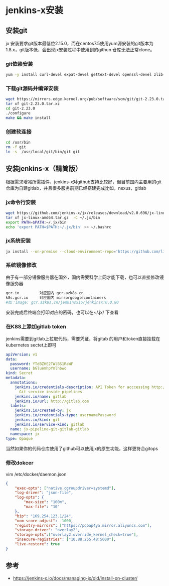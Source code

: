 # jenkins-x安装

## 安装git

 jx 安装要求git版本最低位2.15.0，而在centos7.5使用yum源安装的git版本为1.8.x，git版本低，会出现jx安装过程中使用到的githun 仓库无法正常clone。 

### git依赖安装

```bash
yum -y install curl-devel expat-devel gettext-devel openssl-devel zlib-devel gcc perl-ExtUtils-MakeMaker
```

### 下载git源码并编译安装

```bash
wget https://mirrors.edge.kernel.org/pub/software/scm/git/git-2.23.0.tar.xz
tar xf git-2.23.0.tar.xz
cd git-2.23.0
./configure
make && make install
```

### 创建软连接

```bash
cd /usr/bin
rm -f git
ln -s  /usr/local/git/bin/git git
```

## 安装jenkins-x（精简版）

根据需求增减所需插件，jenkins-x对github支持比较好，但目前国内主要用的git仓库为自建gitlab，并且很多服务前期已经搭建完成比如，nexus，gitlab

### jx命令行安装

```bash
wget https://github.com/jenkins-x/jx/releases/download/v2.0.696/jx-linux-amd64.tar.gz
tar xf jx-linux-amd64.tar.gz  -C ~/.jx/bin
export PATH=$PATH:~/.jx/bin
echo 'export PATH=$PATH:~/.jx/bin' >> ~/.bashrc
```

### jx系统安装
```bash
jx install --on-premise --cloud-environment-repo='https://github.com/linjunjianbaba/cloud-environments.git' --provider=kubernetes --domain='domain.com' --no-default-environments --static-jenkins --git-provider-url='https://github.com' --git-username='githubname' --git-api-token='xxxxxxxxxxxxxxxxxxxxxxxxxxxxx' --ingress-service=nginx-ingress
```

### 系统镜像修改
由于有一部分镜像服务器在国外，国内需要科学上网才能下载，也可以直接修改镜像服务器
```bash
gcr.io         对应国内 gcr.azk8s.cn
k8s.gcr.io     对应国内 mirrorgooglecontainers
#如：image: gcr.azk8s.cn/jenkinsxio/jenkinsx:0.0.80
```
安装完成后终端会打印对应的密码，也可以在~/.jx/ 下查看

### 在K8S上添加gitlab token
jenkins需要到gitlab上拉取代码，需要凭证，将gitab 的用户和token直接挂载在kubernetes sectet上即可
```yaml
apiVersion: v1
data:
  password: YTdBZHE2TWlBS1RaWF
  username: bGluemhpYmlhbwo
kind: Secret
metadata:
  annotations:
    jenkins.io/credentials-description: API Token for acccessing http://gitlab.com
      Git service inside pipelines
    jenkins.io/name: gitlab
    jenkins.io/url: http://gitlab.com
  labels:
    jenkins.io/created-by: jx
    jenkins.io/credentials-type: usernamePassword
    jenkins.io/kind: git
    jenkins.io/service-kind: gitlab
  name: jx-pipeline-git-gitlab-gitlab
  namespace: jx
type: Opaque
```

当然如果你的代码仓库使用了github可以使用jx的原生功能，这样更符合gitops

### 修改dokcer
vim /etc/docker/daemon.json
```json
{
    "exec-opts": ["native.cgroupdriver=systemd"],
    "log-driver": "json-file",
    "log-opts": {
        "max-size": "100m",
        "max-file": "10"
    },
    "bip": "169.254.123.1/24",
    "oom-score-adjust": -1000,
    "registry-mirrors": ["https://pqbap4ya.mirror.aliyuncs.com"],
    "storage-driver": "overlay2",
    "storage-opts":["overlay2.override_kernel_check=true"],
    "insecure-registries": ["10.88.255.48:5000"],
    "live-restore": true
}
```

## 参考

* https://jenkins-x.io/docs/managing-jx/old/install-on-cluster/